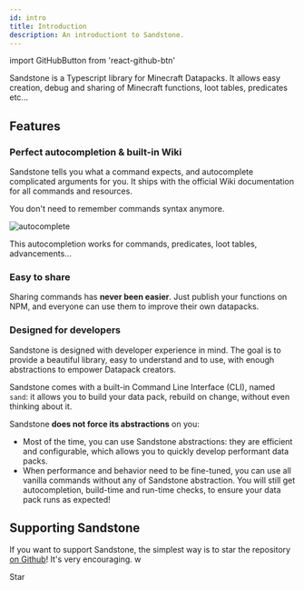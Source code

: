```yaml
---
id: intro
title: Introduction
description: An introductiont to Sandstone.
---
```

import GitHubButton from 'react-github-btn'

Sandstone is a Typescript library for Minecraft Datapacks. It allows easy creation, debug and sharing of Minecraft functions, loot tables, predicates etc...

## Features

### Perfect autocompletion & built-in Wiki

Sandstone tells you what a command expects, and autocomplete complicated arguments for you. It ships with the official Wiki documentation for all commands and resources.

You don't need to remember commands syntax anymore.

![autocomplete](../images/autocompletion/command.gif)

This autocompletion works for commands, predicates, loot tables, advancements...

### Easy to share
Sharing commands has **never been easier**. Just publish your functions on NPM, and everyone can use them to improve their own datapacks.

### Designed for developers
Sandstone is designed with developer experience in mind. The goal is to provide a beautiful library, easy to understand and to use, with enough abstractions to empower Datapack creators. 

Sandstone comes with a built-in Command Line Interface (CLI), named `sand`: it allows you to build your data pack, rebuild on change, without even thinking about it.

Sandstone **does not force its abstractions** on you:
- Most of the time, you can use Sandstone abstractions: they are efficient and configurable, which allows you to quickly develop performant data packs.
- When performance and behavior need to be fine-tuned, you can use all vanilla commands without any of Sandstone abstraction. You will still get autocompletion, build-time and run-time checks, to ensure your data pack runs as expected!

## Supporting Sandstone

If you want to support Sandstone, the simplest way is to star the repository [on Github](https://github.com/themrzz/sandstone)! It's very encouraging.
w
<!-- This is the star button -->
<GitHubButton href="https://github.com/TheMrZZ/sandstone" data-color-scheme="no-preference: light; light: light; dark: dark;" data-icon="octicon-star" data-show-count="true" data-size="large" aria-label="Star TheMrZZ/sandstone on GitHub">Star</GitHubButton>
